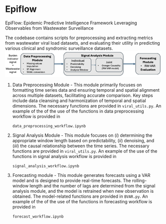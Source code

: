 # Epiflow

EpiFlow: Epidemic Predictive Intelligence Framework Leveraging Observables from Wastewater Surveillance

The codebase contains scripts for preprocessing and extracting metrics from wastewater viral load datasets, and evaluating their utility in predicting various clinical and syndromic surveillance datasets. 
![Pipeline](./images/epiflow.png)


1. Data Preprocessing Module - This module primarily focuses on formatting time series data and ensuring temporal and spatial alignment across multiple datasets, facilitating accurate comparison. Key steps include data cleansing and harmonization of temporal and spatial dimensions. The necessary functions are provided in `viral_utils.py`. An example of the of the use of the functions in data preprocessing workflow is provided in
    ```
   data_preprocessing_workflow.ipynb
    ```
3. Signal Analysis Module - This module focuses on ($i$) determining the appropriate window length based on predictability, ($ii$) denoising, and ($iii$) the causal relationship between the time series. The necessary functions are provided in `viral_utils.py`. An example of the use of the functions in signal analysis workflow is provided in
   ```
   signal_analysis_workflow.ipynb
   ```
4. Forecasting module - This module generates forecasts using a VAR model and is designed to provide real-time forecasts. The rolling-window length and the number of lags are determined from the signal analysis module, and the model is retrained when new observation is obtained. The model-related functions are provided in `BVAR.py`. An example of the of the use of the functions in forecasting workflow is provided in
   ```
   forecast_workflow.ipynb
   ```

